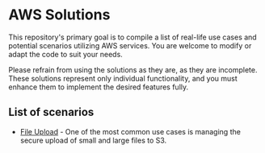 # AWS Solutions

This repository's primary goal is to compile a list of real-life use cases and potential scenarios utilizing AWS services. You are welcome to modify or adapt the code to suit your needs.

Please refrain from using the solutions as they are, as they are incomplete. These solutions represent only individual functionality, and you must enhance them to implement the desired features fully.

## List of scenarios

- [File Upload](https://github.com/ashishsuman4u/aws-solutions/tree/master/file-upload) - One of the most common use cases is managing the secure upload of small and large files to S3.
